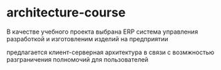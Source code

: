 # architecture-course

В качестве учебного проекта выбрана ERP система
управления разработкой и изготовленим изделий на предприятии

предлагается клиент-серверная архитектура 
в связи с возмжностью разграничения полномочий для пользователей